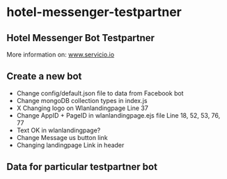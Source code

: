 # hotel-messenger-testpartner

## Hotel Messenger Bot Testpartner

More information on: www.servicio.io

## Create a new bot

-  Change config/default.json file to data from Facebook bot
-  Change mongoDB collection types in index.js
-  X Changing logo on Wlanlandingpage Line 37
-  Change AppID + PageID in wlanlandingpage.ejs file Line 18, 52, 53, 76, 77
-  Text OK in wlanlandingpage?
-  Change Message us button link
-  Changing landingpage Link in header

## Data for particular testpartner bot